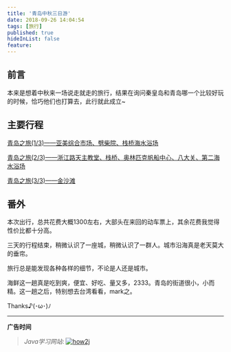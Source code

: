 ```yaml
---
title: '青岛中秋三日游'
date: 2018-09-26 14:04:54
tags: [旅行]
published: true
hideInList: false
feature: 
---
```


## 前言

本来是想着中秋来一场说走就走的旅行，结果在询问秦皇岛和青岛哪一个比较好玩的时候，恰巧他们也打算去，此行就此成立~

## 主要行程

<!--more-->

[青岛之旅(1/3)——亚美综合市场、劈柴院、栈桥海水浴场](https://github.com/GooZy/GooZy.github.io/issues/12)

[青岛之旅(2/3)——浙江路天主教堂、栈桥、奥林匹克帆船中心、八大关、第二海水浴场](https://github.com/GooZy/GooZy.github.io/issues/13)

[青岛之旅(3/3)——金沙滩](https://github.com/GooZy/GooZy.github.io/issues/14)

## 番外

本次出行，总共花费大概1300左右，大部头在来回的动车票上，其余花费我觉得性价比都十分高。

三天的行程结束，稍微认识了一座城，稍微认识了一群人。城市沿海真是老天莫大的垂帘。

旅行总是能发现各种各样的细节，不论是人还是城市。

海鲜这一趟真是吃到爽，便宜、好吃、量又多，2333。青岛的街道很小，小而精。这一趟之后，特别想去台湾看看，mark之。

Thanks♪(･ω･)ﾉ

---



**广告时间**

> *Java学习网站*: <a href="http://how2j.cn?p=23251" target="_blank">![how2j](https://github.com/GooZy/GooZy.github.io/blob/hexo/source/images/how2j.png?raw=true)</a>



